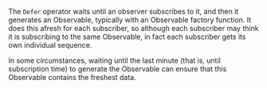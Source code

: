 The `Defer` operator waits until an observer subscribes to it, and then it
generates an Observable, typically with an Observable factory function. It does
this afresh for each subscriber, so although each subscriber may think it is
subscribing to the same Observable, in fact each subscriber gets its own
individual sequence.

In some circumstances, waiting until the last minute (that is, until
subscription time) to generate the Observable can ensure that this Observable
contains the freshest data.
